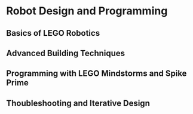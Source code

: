 # Robot Design and Programming

## Basics of LEGO Robotics

## Advanced Building Techniques

## Programming with LEGO Mindstorms and Spike Prime

## Thoubleshooting and Iterative Design